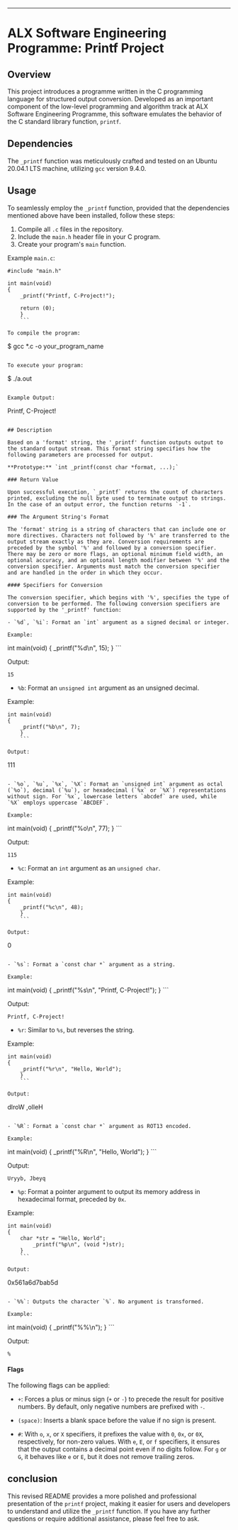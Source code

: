 ---

# ALX Software Engineering Programme: Printf Project

## Overview

This project introduces a programme written in the C programming language for structured output conversion. Developed as an important component of the low-level programming and algorithm track at ALX Software Engineering Programme, this software emulates the behavior of the C standard library function, `printf`.

## Dependencies

The `_printf` function was meticulously crafted and tested on an Ubuntu 20.04.1 LTS machine, utilizing `gcc` version 9.4.0.

## Usage

To seamlessly employ the `_printf` function, provided that the dependencies mentioned above have been installed, follow these steps:

1. Compile all `.c` files in the repository.
2. Include the `main.h` header file in your C program.
3. Create your program's `main` function.

Example `main.c`:

```
#include "main.h"

int main(void)
{
    _printf("Printf, C-Project!");

    return (0);
    }
    ```

To compile the program:

```
$ gcc *.c -o your_program_name
```

To execute your program:

```
$ ./a.out
```

Example Output:

```
Printf, C-Project!
```

## Description

Based on a 'format' string, the '_printf' function outputs output to the standard output stream. This format string specifies how the following parameters are processed for output.

**Prototype:** `int _printf(const char *format, ...);`

### Return Value

Upon successful execution, `_printf` returns the count of characters printed, excluding the null byte used to terminate output to strings. In the case of an output error, the function returns `-1`.

### The Argument String's Format

The 'format' string is a string of characters that can include one or more directives. Characters not followed by '%' are transferred to the output stream exactly as they are. Conversion requirements are preceded by the symbol '%' and followed by a conversion specifier. There may be zero or more flags, an optional minimum field width, an optional accuracy, and an optional length modifier between '%' and the conversion specifier. Arguments must match the conversion specifier and are handled in the order in which they occur.

#### Specifiers for Conversion

The conversion specifier, which begins with '%', specifies the type of conversion to be performed. The following conversion specifiers are supported by the '_printf' function:

- `%d`, `%i`: Format an `int` argument as a signed decimal or integer.

Example:

```
int main(void)
{
    _printf("%d\n", 15);
    }
    ```

Output:

```
15
```

- `%b`: Format an `unsigned int` argument as an unsigned decimal.

Example:

```
int main(void)
{
    _printf("%b\n", 7);
    }
    ```

Output:

```
111
```

- `%o`, `%u`, `%x`, `%X`: Format an `unsigned int` argument as octal (`%o`), decimal (`%u`), or hexadecimal (`%x` or `%X`) representations without sign. For `%x`, lowercase letters `abcdef` are used, while `%X` employs uppercase `ABCDEF`.

Example:

```
int main(void)
{
    _printf("%o\n", 77);
    }
    ```

Output:

```
115
```

- `%c`: Format an `int` argument as an `unsigned char`.

Example:

```
int main(void)
{
    _printf("%c\n", 48);
    }
    ```

Output:

```
0
```

- `%s`: Format a `const char *` argument as a string.

Example:

```
int main(void)
{
    _printf("%s\n", "Printf, C-Project!");
    }
    ```

Output:

```
Printf, C-Project!
```

- `%r`: Similar to `%s`, but reverses the string.

Example:

```
int main(void)
{
    _printf("%r\n", "Hello, World");
    }
    ```

Output:

```
dlroW ,olleH
```

- `%R`: Format a `const char *` argument as ROT13 encoded.

Example:

```
int main(void)
{
    _printf("%R\n", "Hello, World");
    }
    ```

Output:

```
Uryyb, Jbeyq
```

- `%p`: Format a pointer argument to output its memory address in hexadecimal format, preceded by `0x`.

Example:

```
int main(void)
{
    char *str = "Hello, World";
        _printf("%p\n", (void *)str);
	}
	```

Output:

```
0x561a6d7bab5d
```

- `%%`: Outputs the character `%`. No argument is transformed.

Example:

```
int main(void)
{
    _printf("%%\n");
    }
    ```

Output:

```
%
```

#### Flags

The following flags can be applied:

- `+`: Forces a plus or minus sign (`+` or `-`) to precede the result for positive numbers. By default, only negative numbers are prefixed with `-`.

- `(space)`: Inserts a blank space before the value if no sign is present.

- `#`: With `o`, `x`, or `X` specifiers, it prefixes the value with `0`, `0x`, or `0X`, respectively, for non-zero values. With `e`, `E`, or `f` specifiers, it ensures that the output contains a decimal point even if no digits follow. For `g` or `G`, it behaves like `e` or `E`, but it does not remove trailing zeros.

## conclusion

This revised README provides a more polished and professional presentation of the `printf` project, making it easier for users and developers to understand and utilize the `_printf` function. If you have any further questions or require additional assistance, please feel free to ask.
